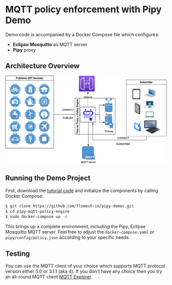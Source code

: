 # MQTT policy enforcement with Pipy Demo

Demo code is accompanied by a Docker Compose file which configures:

* **Eclipse Mosquitto** as MQTT server
* **Pipy** proxy 

## Architecture Overview

![](arch.png)

## Running the Demo Project

First, download the [tutorial code](https://github.com/flomesh-io/pipy-demos/tree/main/pipy-mqtt-policy-engine) and initialize the components by calling Docker Compose:

```sh
$ git clone https://github.com/flomesh-io/pipy-demos.git
$ cd pipy-mqtt-policy-engine
$ sudo docker-compose up -d
```
This brings up a complete environment, including the Pipy, Eclipse Mosquitto MQTT server. Feel free to adjust the `docker-compose.yaml` or `pipy/config/policy.json` according to your specific needs.

## Testing

You can use the MQTT client of your choice which supports MQTT protocol version either 5.0 or 3.1.1 (aka 4). If you don't have any choice then you try an all-round MQTT client [MQTT Explorer](http://mqtt-explorer.com/).